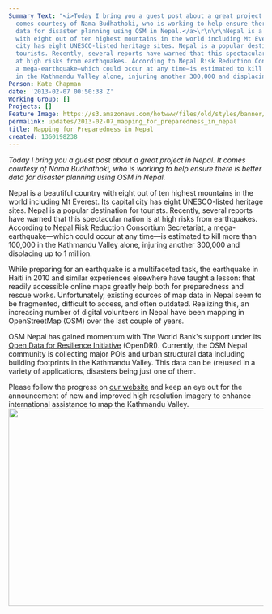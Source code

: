 ```yaml
---
Summary Text: "<i>Today I bring you a guest post about a great project in Nepal. It
  comes courtesy of Nama Budhathoki, who is working to help ensure there is better
  data for disaster planning using OSM in Nepal.</a>\r\n\r\nNepal is a beautiful country
  with eight out of ten highest mountains in the world including Mt Everest. Its capital
  city has eight UNESCO-listed heritage sites. Nepal is a popular destination for
  tourists. Recently, several reports have warned that this spectacular nation is
  at high risks from earthquakes. According to Nepal Risk Reduction Consortium Secretariat,
  a mega-earthquake—which could occur at any time—is estimated to kill more than 100,000
  in the Kathmandu Valley alone, injuring another 300,000 and displacing up to 1 million.\r\n\r\n"
Person: Kate Chapman
date: '2013-02-07 00:50:38 Z'
Working Group: []
Projects: []
Feature Image: https://s3.amazonaws.com/hotwww/files/old/styles/banner/public/Nepal_Activites.jpg
permalink: updates/2013-02-07_mapping_for_preparedness_in_nepal
title: Mapping for Preparedness in Nepal
created: 1360198238
---
```

<p><em>Today I bring you a guest post about a great project in Nepal. It comes courtesy of Nama Budhathoki, who is working to help ensure there is better data for disaster planning using OSM in Nepal.</em></p><p>Nepal is a beautiful country with eight out of ten highest mountains in the world including Mt Everest. Its capital city has eight UNESCO-listed heritage sites. Nepal is a popular destination for tourists. Recently, several reports have warned that this spectacular nation is at high risks from earthquakes. According to Nepal Risk Reduction Consortium Secretariat, a mega-earthquake—which could occur at any time—is estimated to kill more than 100,000 in the Kathmandu Valley alone, injuring another 300,000 and displacing up to 1 million.</p><p>While preparing for an earthquake is a multifaceted task, the earthquake in Haiti in 2010 and similar experiences elsewhere have taught a lesson: that readily accessible online maps greatly help both for preparedness and rescue works. Unfortunately, existing sources of map data in Nepal seem to be fragmented, difficult to access, and often outdated. Realizing this, an increasing number of digital volunteers in Nepal have been mapping in OpenStreetMap (OSM) over the last couple of years.</p><p>OSM Nepal has gained momentum with The World Bank's support under its <a href="https://www.gfdrr.org/opendri">Open Data for Resilience Initiative</a> (OpenDRI). Currently, the OSM Nepal community is collecting major POIs and urban structural data including building footprints in the Kathmandu Valley. This data can be (re)used in a variety of applications, disasters being just one of them.</p><p>Please follow the progress on <a href="http://www.osmnepal.org">our website</a> and keep an eye out for the announcement of new and improved high resolution imagery to enhance international assistance to map the Kathmandu Valley. <img title="Nepal Activities" src="https://s3.amazonaws.com/hotwww/files/old/Nepal_Activites_0.jpg" alt="" style="width:720px;height:389px"></p>
